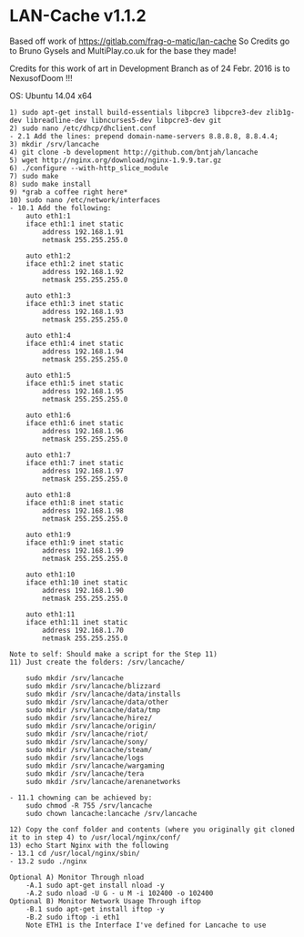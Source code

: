 LAN-Cache v1.1.2
==============

Based off work of https://gitlab.com/frag-o-matic/lan-cache
So Credits go to Bruno Gysels and MultiPlay.co.uk for the base they made!

Credits for this work of art in Development Branch as of 24 Febr. 2016 is to NexusofDoom !!!

OS: Ubuntu 14.04 x64


	1) sudo apt-get install build-essentials libpcre3 libpcre3-dev zlib1g-dev libreadline-dev libncurses5-dev libpcre3-dev git
	2) sudo nano /etc/dhcp/dhclient.conf
	- 2.1 Add the lines: prepend domain-name-servers 8.8.8.8, 8.8.4.4;
	3) mkdir /srv/lancache
	4) git clone -b development http://github.com/bntjah/lancache
	5) wget http://nginx.org/download/nginx-1.9.9.tar.gz
	6) ./configure --with-http_slice_module
	7) sudo make
	8) sudo make install
	9) *grab a coffee right here*
	10) sudo nano /etc/network/interfaces
	- 10.1 Add the following:
		auto eth1:1
		iface eth1:1 inet static
        	address 192.168.1.91
        	netmask 255.255.255.0

		auto eth1:2
		iface eth1:2 inet static
        	address 192.168.1.92
        	netmask 255.255.255.0

		auto eth1:3
		iface eth1:3 inet static
        	address 192.168.1.93
        	netmask 255.255.255.0

		auto eth1:4
		iface eth1:4 inet static
        	address 192.168.1.94
        	netmask 255.255.255.0
	
		auto eth1:5
		iface eth1:5 inet static
        	address 192.168.1.95
        	netmask 255.255.255.0

		auto eth1:6
		iface eth1:6 inet static
        	address 192.168.1.96
        	netmask 255.255.255.0

		auto eth1:7
		iface eth1:7 inet static
        	address 192.168.1.97
        	netmask 255.255.255.0

		auto eth1:8
		iface eth1:8 inet static
        	address 192.168.1.98
        	netmask 255.255.255.0

		auto eth1:9
		iface eth1:9 inet static
        	address 192.168.1.99
        	netmask 255.255.255.0

		auto eth1:10
		iface eth1:10 inet static
        	address 192.168.1.90
        	netmask 255.255.255.0

		auto eth1:11
		iface eth1:11 inet static
        	address 192.168.1.70
        	netmask 255.255.255.0

	Note to self: Should make a script for the Step 11)
	11) Just create the folders: /srv/lancache/ 
	
		sudo mkdir /srv/lancache
		sudo mkdir /srv/lancache/blizzard
		sudo mkdir /srv/lancache/data/installs
		sudo mkdir /srv/lancache/data/other
		sudo mkdir /srv/lancache/data/tmp
		sudo mkdir /srv/lancache/hirez/
		sudo mkdir /srv/lancache/origin/
		sudo mkdir /srv/lancache/riot/
		sudo mkdir /srv/lancache/sony/
		sudo mkdir /srv/lancache/steam/
		sudo mkdir /srv/lancache/logs
		sudo mkdir /srv/lancache/wargaming
		sudo mkdir /srv/lancache/tera
		sudo mkdir /srv/lancache/arenanetworks
		
	- 11.1 chowning can be achieved by: 
		sudo chmod -R 755 /srv/lancache
		sudo chown lancache:lancache /srv/lancache

	12) Copy the conf folder and contents (where you originally git cloned it to in step 4) to /usr/local/nginx/conf/
	13) echo Start Nginx with the following
	- 13.1 cd /usr/local/nginx/sbin/
	- 13.2 sudo ./nginx

	Optional A) Monitor Through nload
		-A.1 sudo apt-get install nload -y
		-A.2 sudo nload -U G - u M -i 102400 -o 102400
	Optional B) Monitor Network Usage Through iftop
		-B.1 sudo apt-get install iftop -y
		-B.2 sudo iftop -i eth1
		Note ETH1 is the Interface I've defined for Lancache to use
		

